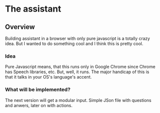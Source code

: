 # The assistant

## Overview

Building assistant in a browser with only pure javascript is a totally crazy idea. But I wanted to do something cool and I think this is pretty cool.

### Idea
Pure Javascript means, that this runs only in Google Chrome since Chrome has Speech libraries, etc. But, well, it runs. The major handicap of this is that it talks in your OS's language's accent.

### What will be implemented?
The next version will get a modular input. Simple JSon file with questions and anwers, later on with actions.
